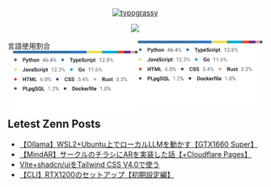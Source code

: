 <!--
**Mikuto0831/Mikuto0831** is a ✨ _special_ ✨ repository because its `README.md` (this file) appears on your GitHub profile.

Here are some ideas to get you started:

- 🔭 I’m currently working on ...
- 🌱 I’m currently learning ...
- 👯 I’m looking to collaborate on ...
- 🤔 I’m looking for help with ...
- 💬 Ask me about ...
- 📫 How to reach me: ...
- 😄 Pronouns: ...
- ⚡ Fun fact: ...
-->
<div align="center">
  <a href="https://github.com/kawarimidoll/typograssy"><img alt="typograssy" src="https://typograssy.deno.dev/api?text=Hi%20there%20I`m%20Mikuto!%20"></a>
  <p align="center">
    <a href="https://skillicons.dev">
    <img src="https://skillicons.dev/icons?i=python,ts,rust,go,git,vscode,docker" />
  </a>
  </p>
</div>

<p>
  言語使用割合
  <img align="right" width="49%" src="./langs.light.svg#gh-light-mode-only"/>
  <img align="right" width="49%" src="./langs.light.svg#gh-dark-mode-only"/>
</p>

## Letest Zenn Posts
<!-- BLOG-POST-LIST:START -->
- [【Ollama】WSL2+Ubuntu上でローカルLLMを動かす【GTX1660 Super】](https://zenn.dev/linux_club/articles/2eaff68c013b2a)
- [【MindAR】サークルのチラシにARを実装した話【+Cloudflare Pages】](https://zenn.dev/linux_club/articles/7837cf0a810a9f)
- [Vite+shadcn/uiをTailwind CSS V4.0で使う](https://zenn.dev/linux_club/articles/dd03b7fdfe48f8)
- [【CLI】RTX1200のセットアップ【初期設定編】](https://zenn.dev/linux_club/articles/ba7afe87c45615)
<!-- BLOG-POST-LIST:END -->

